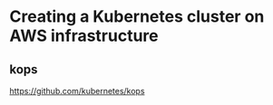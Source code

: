 # Creating a Kubernetes cluster on AWS infrastructure

## kops

<https://github.com/kubernetes/kops>
